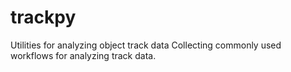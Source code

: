 # trackpy
Utilities for analyzing object track data
Collecting commonly used workflows for analyzing track data.
